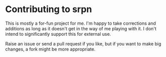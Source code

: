 # Contributing to srpn

This is mostly a for-fun project for me. I'm happy to take corrections
and additions as long as it doesn't get in the way of me playing with
it. I don't intend to significantly support this for external use.

Raise an issue or send a pull request if you like, but if you want to
make big changes, a fork might be more appropriate.
